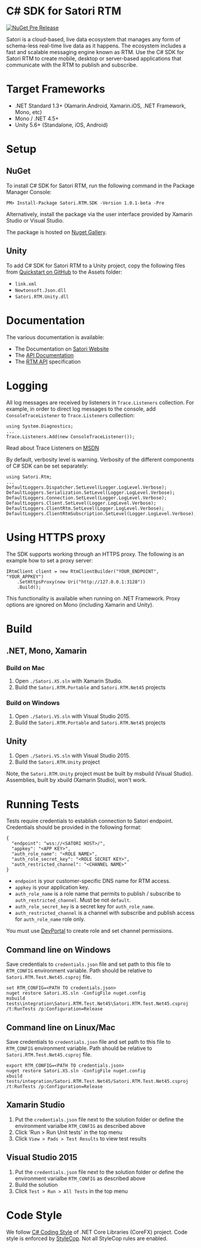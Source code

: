 # C# SDK for Satori RTM
[![NuGet Pre Release](https://img.shields.io/nuget/vpre/Satori.RTM.SDK.svg)]()

Satori is a cloud-based, live data ecosystem that manages any form of schema-less real-time live data as it happens. 
The ecosystem includes a fast and scalable messaging engine known as RTM. Use the C# SDK for Satori RTM to create mobile, desktop or server-based applications that communicate with the RTM to publish and subscribe.

# Target Frameworks

* .NET Standard 1.3+ (Xamarin.Android, Xamarin.iOS, .NET Framework, Mono, etc)
* Mono / .NET 4.5+
* Unity 5.6+ (Standalone, iOS, Android)

# Setup

## NuGet

To install C# SDK for Satori RTM, run the following command in the Package Manager Console:
```
PM> Install-Package Satori.RTM.SDK -Version 1.0.1-beta -Pre
```
Alternatively, install the package via the user interface provided by Xamarin Studio or Visual Studio. 

The package is hosted on [Nuget Gallery](https://www.nuget.org/packages/Satori.RTM.SDK/). 

## Unity

To add C# SDK for Satori RTM to a Unity project, copy the following files from [Quickstart on GitHub](https://github.com/satori-com/satori-rtm-sdk-csharp/tree/master/examples/unity/Quickstart.Unity/Assets) to the Assets folder: 
- `link.xml`
- `Newtonsoft.Json.dll`
- `Satori.RTM.Unity.dll`

# Documentation

The various documentation is available:

* The Documentation on [Satori Website](https://www.satori.com/docs/introduction/new-to-satori)
* The [API Documentation](https://satori-com.github.io/satori-rtm-sdk-csharp/api)
* The [RTM API](https://www.satori.com/docs/references/rtm-api) specification

# Logging

All log messages are received by listeners in `Trace.Listeners` collection. For example, in order to direct 
log messages to the console, add `ConsoleTraceListener` to `Trace.Listeners` collection: 

```
using System.Diagnostics;
...
Trace.Listeners.Add(new ConsoleTraceListener());
```

Read about Trace Listeners on [MSDN](https://msdn.microsoft.com/en-us/library/4y5y10s7(v=vs.110).aspx)

By default, verbosity level is warning. Verbosity of the different components of C# SDK can be set separately: 

```
using Satori.Rtm;
...
DefaultLoggers.Dispatcher.SetLevel(Logger.LogLevel.Verbose);
DefaultLoggers.Serialization.SetLevel(Logger.LogLevel.Verbose);
DefaultLoggers.Connection.SetLevel(Logger.LogLevel.Verbose);
DefaultLoggers.Client.SetLevel(Logger.LogLevel.Verbose);
DefaultLoggers.ClientRtm.SetLevel(Logger.LogLevel.Verbose);
DefaultLoggers.ClientRtmSubscription.SetLevel(Logger.LogLevel.Verbose);
```

# Using HTTPS proxy

The SDK supports working through an HTTPS proxy. The following is an example how to set a proxy server:

```
IRtmClient client = new RtmClientBuilder("YOUR_ENDPOINT", "YOUR_APPKEY")
    .SetHttpsProxy(new Uri("http://127.0.0.1:3128"))
    .Build();
```

This functionality is available when running on .NET Framework. Proxy options are ignored on Mono (including Xamarin and Unity).

# Build

## .NET, Mono, Xamarin 

### Build on Mac

1. Open `./Satori.XS.sln` with Xamarin Studio. 
2. Build the `Satori.RTM.Portable` and `Satori.RTM.Net45`  projects
 
### Build on Windows

1. Open `./Satori.VS.sln` with Visual Studio 2015.
2. Build the `Satori.RTM.Portable` and `Satori.RTM.Net45` projects

## Unity

1. Open `./Satori.VS.sln` with Visual Studio 2015.
2. Build the `Satori.RTM.Unity` project

Note, the `Satori.RTM.Unity` project must be built by msbuild (Visual Studio). Assemblies, built by xbuild (Xamarin Studio), won't work. 

# Running Tests

Tests require credentials to establish connection to Satori endpoint. Credentials should be provided in 
the following format: 

```
{
  "endpoint": "wss://<SATORI HOST>/",
  "appkey": "<APP KEY>",
  "auth_role_name": "<ROLE NAME>",
  "auth_role_secret_key": "<ROLE SECRET KEY>",
  "auth_restricted_channel": "<CHANNEL NAME>"
}
```

* `endpoint` is your customer-specific DNS name for RTM access.
* `appkey` is your application key.
* `auth_role_name` is a role name that permits to publish / subscribe to `auth_restricted_channel`. Must be not `default`.
* `auth_role_secret_key` is a secret key for `auth_role_name`.
* `auth_restricted_channel` is a channel with subscribe and publish access for `auth_role_name` role only.

You must use [DevPortal](https://developer.satori.com/) to create role and set channel permissions.

## Command line on Windows
Save credentials to `credentials.json` file and set path to this file to `RTM_CONFIG` environment variable. Path should be relative to `Satori.RTM.Test.Net45.csproj` file. 
```
set RTM_CONFIG=<PATH TO credentials.json>
nuget restore Satori.XS.sln -ConfigFile nuget.config
msbuild tests\integration\Satori.RTM.Test.Net45\Satori.RTM.Test.Net45.csproj /t:RunTests /p:Configuration=Release
```

## Command line on Linux/Mac
Save credentials to `credentials.json` file and set path to this file to `RTM_CONFIG` environment variable. Path should be relative to `Satori.RTM.Test.Net45.csproj` file. 
```
export RTM_CONFIG=<PATH TO credentials.json>
nuget restore Satori.XS.sln -ConfigFile nuget.config
xbuild tests/integration/Satori.RTM.Test.Net45/Satori.RTM.Test.Net45.csproj /t:RunTests /p:Configuration=Release
```

## Xamarin Studio

1. Put the `credentials.json` file next to the solution folder or define the environment varialbe `RTM_CONFIG` as described above
2. Click 'Run > Run Unit tests' in the top menu
3. Click `View > Pads > Test Results` to view test results 

## Visual Studio 2015

1. Put the `credentials.json` file next to the solution folder or define the environment varialbe `RTM_CONFIG` as described above
2. Build the solution
3. Click `Test > Run > All Tests` in the top menu 

# Code Style
We follow [C# Coding Style](https://github.com/dotnet/corefx/blob/master/Documentation/coding-guidelines/coding-style.md) of .NET Core Libraries (CoreFX) project. Code style is enforced by [StyleCop](https://github.com/StyleCop/StyleCop). Not all StyleCop rules are enabled. 
